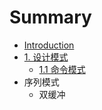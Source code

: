 # Summary

* [Introduction](README.md)
* [1. 设计模式](chapter1.md)
   * [1.1 命令模式](ming_ling_mo_shi.md)
* 序列模式
   * 双缓冲

